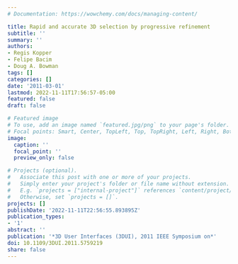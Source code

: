 ```yaml
---
# Documentation: https://wowchemy.com/docs/managing-content/

title: Rapid and accurate 3D selection by progressive refinement
subtitle: ''
summary: ''
authors:
- Regis Kopper
- Felipe Bacim
- Doug A. Bowman
tags: []
categories: []
date: '2011-03-01'
lastmod: 2022-11-11T17:56:57-05:00
featured: false
draft: false

# Featured image
# To use, add an image named `featured.jpg/png` to your page's folder.
# Focal points: Smart, Center, TopLeft, Top, TopRight, Left, Right, BottomLeft, Bottom, BottomRight.
image:
  caption: ''
  focal_point: ''
  preview_only: false

# Projects (optional).
#   Associate this post with one or more of your projects.
#   Simply enter your project's folder or file name without extension.
#   E.g. `projects = ["internal-project"]` references `content/project/deep-learning/index.md`.
#   Otherwise, set `projects = []`.
projects: []
publishDate: '2022-11-11T22:56:55.893895Z'
publication_types:
- '1'
abstract: ''
publication: '*3D User Interfaces (3DUI), 2011 IEEE Symposium on*'
doi: 10.1109/3DUI.2011.5759219
share: false
---
```

